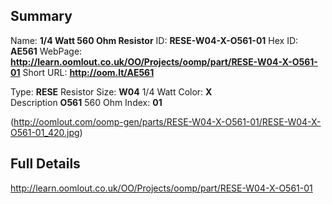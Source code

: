 

 ## Summary
Name: __1/4 Watt 560 Ohm Resistor__
ID: __RESE-W04-X-O561-01__
Hex ID: __AE561__
WebPage: __http://learn.oomlout.co.uk/OO/Projects/oomp/part/RESE-W04-X-O561-01__
Short URL: __http://oom.lt/AE561__

Type: __RESE__ Resistor 
Size: __W04__ 1/4 Watt 
Color: __X__  
Description __O561__ 560 Ohm 
Index: __01__


(http://oomlout.com/oomp-gen/parts/RESE-W04-X-O561-01/RESE-W04-X-O561-01_420.jpg)


 ## Full Details
 http://learn.oomlout.co.uk/OO/Projects/oomp/part/RESE-W04-X-O561-01














